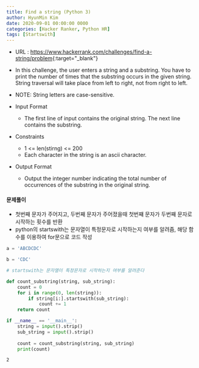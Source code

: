 ```yaml
---
title: Find a string (Python 3)
author: HyunMin Kim
date: 2020-09-01 00:00:00 0000
categories: [Hacker Ranker, Python HR]
tags: [Startswith]
---
```


- URL : <https://www.hackerrank.com/challenges/find-a-string/problem>{:target="_blank"}

- In this challenge, the user enters a string and a substring. You have to print the number of times that the substring occurs in the given string. String traversal will take place from left to right, not from right to left.

- NOTE: String letters are case-sensitive.

- Input Format
    - The first line of input contains the original string. The next line contains the substring.

- Constraints
    - 1 <= len(stirng) <= 200
    - Each character in the string is an ascii character.

- Output Format
    - Output the integer number indicating the total number of occurrences of the substring in the original string.

#### 문제풀이
- 첫번째 문자가 주어지고, 두번째 문자가 주어졌을때 첫번쨰 문자가 두번째 문자로 시작하는 횟수를 반환
- python의 startswith는 문자열이 특정문자로 시작하는지 여부를 알려줌, 해당 함수를 이용하여 for문으로 코드 작성


```python
a = 'ABCDCDC'
```


```python
b = 'CDC'
```


```python
# startswith는 문자열이 특정문자로 시작하는지 여부를 알려준다

def count_substring(string, sub_string):
    count = 0
    for i in range(0, len(string)):
        if string[i:].startswith(sub_string):
            count += 1
    return count

if __name__ == '__main__':
    string = input().strip()
    sub_string = input().strip()
    
    count = count_substring(string, sub_string)
    print(count)
```

    2

